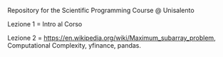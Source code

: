 Repository for the Scientific Programming Course @ Unisalento

Lezione 1 = Intro al Corso

Lezione 2 = https://en.wikipedia.org/wiki/Maximum_subarray_problem, Computational Complexity, yfinance, pandas.

